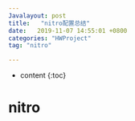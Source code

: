 ```yaml
---
Javalayout: post
title:   "nitro配置总结"
date:   2019-11-07 14:55:01 +0800
categories: "HWProject"
tag: "nitro"

---
```


* content
{:toc}




# nitro

